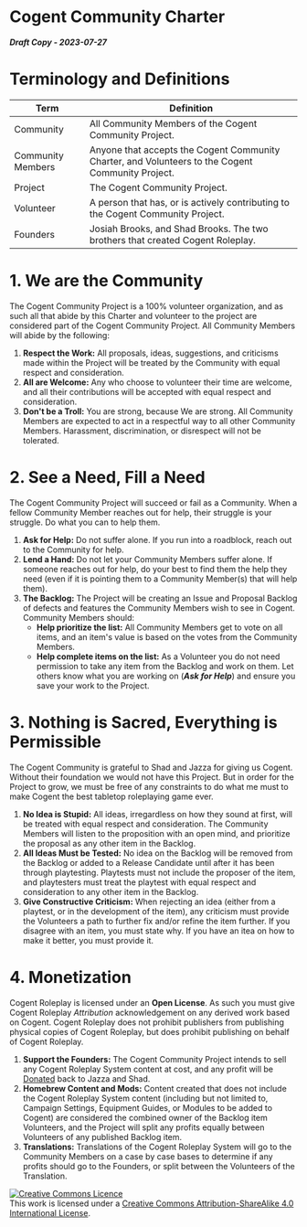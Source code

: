 # Cogent Community Charter
***Draft Copy - 2023-07-27***

# Terminology and Definitions
| **Term** | **Definition** |
| ----- | ----- |
| Community | All Community Members of the Cogent Community Project. |
| Community Members | Anyone that accepts the Cogent Community Charter, and Volunteers to the Cogent Community Project. |
| Project | The Cogent Community Project. |
| Volunteer | A person that has, or is actively contributing to the Cogent Community Project. |
| Founders | Josiah Brooks, and Shad Brooks.  The two brothers that created Cogent Roleplay. |

# 1. We are the Community
<p>The Cogent Community Project is a 100% volunteer organization, and as such all that abide by this Charter and volunteer to the project are considered part of the Cogent Community Project.  All Community Members will abide by the following:</p>

1. **Respect the Work:** All proposals, ideas, suggestions, and criticisms made within the Project will be treated by the Community with equal respect and consideration.
1. **All are Welcome:** Any who choose to volunteer their time are welcome, and all their contributions will be accepted with equal respect and consideration.
1. **Don't be a Troll:** You are strong, because We are strong.  All Community Members are expected to act in a respectful way to all other Community Members.  Harassment, discrimination, or disrespect will not be tolerated.

# 2. See a Need, Fill a Need
<p>The Cogent Community Project will succeed or fail as a Community.  When a fellow Community Member reaches out for help, their struggle is your struggle.  Do what you can to help them.</p>

1. **Ask for Help:** Do not suffer alone.  If you run into a roadblock, reach out to the Community for help.  
1. **Lend a Hand:** Do not let your Community Members suffer alone.  If someone reaches out for help, do your best to find them the help they need (even if it is pointing them to a Community Member(s) that will help them).
1. **The Backlog:** The Project will be creating an Issue and Proposal Backlog of defects and features the Community Members wish to see in Cogent.  Community Members should:
    * **Help prioritize the list:** All Community Members get to vote on all items, and an item's value is based on the votes from the Community Members.
    * **Help complete items on the list:** As a Volunteer you do not need permission to take any item from the Backlog and work on them.  Let others know what you are working on (***Ask for Help***) and ensure you save your work to the Project.

# 3. Nothing is Sacred, Everything is Permissible
<p>The Cogent Community is grateful to Shad and Jazza for giving us Cogent.  Without their foundation we would not have this Project.  But in order for the Project to grow, we must be free of any constraints to do what me must to make Cogent the best tabletop roleplaying game ever.</p>

1. **No Idea is Stupid:** All ideas, irregardless on how they sound at first, will be treated with equal respect and consideration.  The Community Members will listen to the proposition with an open mind, and prioritize the proposal as any other item in the Backlog.
1. **All Ideas Must be Tested:** No idea on the Backlog will be removed from the Backlog or added to a Release Candidate until after it has been through playtesting.  Playtests must not include the proposer of the item, and playtesters must treat the playtest with equal respect and consideration to any other item in the Backlog.
1. **Give Constructive Criticism:** When rejecting an idea (either from a playtest, or in the development of the item), any criticism must provide the Volunteers a path to further fix and/or refine the item further.  If you disagree with an item, you must state why.  If you have an itea on how to make it better, you must provide it.

# 4. Monetization
Cogent Roleplay is licensed under an **Open License**.  As such you must give Cogent Roleplay *Attribution* acknowledgement on any derived work based on Cogent.  Cogent Roleplay does not prohibit publishers from publishing physical copies of Cogent Roleplay, but does prohibit publishing on behalf of Cogent Roleplay.

1. **Support the Founders:** The Cogent Community Project intends to sell any Cogent Roleplay System content at cost, and any profit will be [Donated](https://www.buymeacoffee.com/tabletoptime) back to Jazza and Shad.
1. **Homebrew Content and Mods:** Content created that does not include the Cogent Roleplay System content (including but not limited to, Campaign Settings, Equipment Guides, or Modules to be added to Cogent) are considered the combined owner of the Backlog item Volunteers, and the Project will split any profits equally between Volunteers of any published Backlog item.
1. **Translations:** Translations of the Cogent Roleplay System will go to the Community Members on a case by case bases to determine if any profits should go to the Founders, or split between the Volunteers of the Translation.

<a rel="license" href="http://creativecommons.org/licenses/by-sa/4.0/"><img alt="Creative Commons Licence" style="border-width:0" src="https://i.creativecommons.org/l/by-sa/4.0/88x31.png" /></a><br />This work is licensed under a <a rel="license" href="http://creativecommons.org/licenses/by-sa/4.0/">Creative Commons Attribution-ShareAlike 4.0 International License</a>.